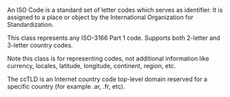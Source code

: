 An ISO Code is a standard set of letter codes which serves as identifier. It is assigned  to a place or object by the International Organization for Standardization.

This class represents any ISO-3166 Part 1 code. Supports both 2-letter and 3-letter country codes.

Note this class is for representing codes, not additional information like  currency, locales, latitude, longitude, continent, region, etc.

The ccTLD is an Internet country code top-level domain reserved for a specific country (for example .ar, .fr, etc).
